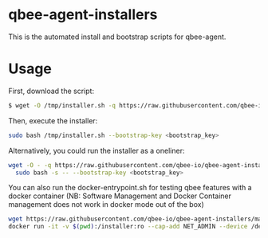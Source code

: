 # qbee-agent-installers
This is the automated install and bootstrap scripts for qbee-agent.

# Usage

First, download the script:

```bash
$ wget -O /tmp/installer.sh -q https://raw.githubusercontent.com/qbee-io/qbee-agent-installers/main/installer.sh
```

Then, execute the installer:

```bash
sudo bash /tmp/installer.sh --bootstrap-key <bootstrap_key>
```

Alternatively, you could run the installer as a oneliner:

```bash
wget -O - -q https://raw.githubusercontent.com/qbee-io/qbee-agent-installers/main/installer.sh | \
  sudo bash -s -- --bootstrap-key <bootstrap_key>
```

You can also run the docker-entrypoint.sh for testing qbee features with a docker container (NB: Software Management and Docker
Container management does not work in docker mode out of the box)

```bash
wget https://raw.githubusercontent.com/qbee-io/qbee-agent-installers/main/docker-entrypoint.sh
docker run -it -v $(pwd):/installer:ro --cap-add NET_ADMIN --device /dev/net/tun debian:latest bash /installer/docker-entrypoint.sh --bootstrap-key <bootstrap_key>
```
